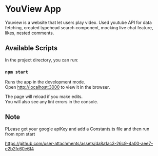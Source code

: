 # YouView App

Youview is a website that let users play video. Used youtube API for data fetching, created typehead search component, mocking live chat feature, likes, nested comments.

## Available Scripts

In the project directory, you can run:

### `npm start`

Runs the app in the development mode.\
Open [http://localhost:3000](http://localhost:3000) to view it in the browser.

The page will reload if you make edits.\
You will also see any lint errors in the console.


## Note

PLease get your google apiKey and add a Constants.ts file and then run from npm start




https://github.com/user-attachments/assets/da8a1ac3-26c9-4a00-aee7-e2b2fc60e6f4

